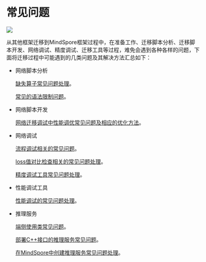 # 常见问题

<a href="https://gitee.com/mindspore/docs/blob/master/docs/migration_guide/source_zh_cn/faq.md" target="_blank"><img src="https://gitee.com/mindspore/docs/raw/master/resource/_static/logo_source.png"></a>

从其他框架迁移到MindSpore框架过程中，在准备工作、迁移脚本分析、迁移脚本开发、网络调试、精度调试、迁移工具等过程，难免会遇到各种各样的问题，下面将迁移过程中可能遇到的几类问题及其解决方法汇总如下：

- 网络脚本分析

    [缺失算子常见问题处理](https://www.mindspore.cn/doc/migration_guide/zh-CN/master/script_analysis.html#id4)。

    [常见的语法限制问题](https://www.mindspore.cn/doc/migration_guide/zh-CN/master/script_analysis.html#id6)。

- 网络脚本开发

    [网络迁移调试中性能调优常见问题及相应的优化方法](https://www.mindspore.cn/doc/migration_guide/zh-CN/master/sample_code.html#id26)。

- 网络调试

    [流程调试相关的常见问题](https://www.mindspore.cn/doc/migration_guide/zh-CN/master/neural_network_debug.html#id6)。

    [loss值对比检查相关的常见问题处理](https://www.mindspore.cn/doc/migration_guide/zh-CN/master/neural_network_debug.html#id8)。

    [精度调试工具常见问题处理](https://www.mindspore.cn/doc/migration_guide/zh-CN/master/neural_network_debug.html#id11)。

- 性能调试工具

    [性能调试的常见问题处理](https://www.mindspore.cn/doc/migration_guide/zh-CN/master/performance_optimization.html#id6)。

- 推理服务

    [端侧使用类常见问题](https://www.mindspore.cn/doc/faq/zh-CN/master/mindspore_lite.html)。

    [部署C++接口的推理服务常见问题](https://www.mindspore.cn/doc/faq/zh-CN/master/mindspore_cpp_library.html)。

    [在MindSpore中创建推理服务常见问题处理](https://www.mindspore.cn/doc/faq/zh-CN/master/mindspore_serving.html)。
